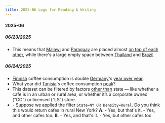```yaml
---
title: 2025-06 Logs for Reading & Writing
---
```


#### 2025-06

##### 06/23/2025

- This means that [Malawi](http://localhost:5500/En/geo/Malawi.html#entry1.1-1) and [Paraguay](http://localhost:5500/En/geo/Paraguay.html#entry1.1-1) are placed almost [on top of each other](http://localhost:5500/En/dict/top.html#on_top_of_each_other.1-1), while there's a large empty space between [Thailand](http://localhost:5500/En/geo/Thailand.html#entry1.1-1) and [Brazil](http://localhost:5500/En/geo/Brazil.html#entry1.1-1).

##### 06/24/2025

- [Finnish](http://localhost:5500/En/dict/Finnish.html#entry1.1-1) coffee consumption is double [Germany](http://localhost:5500/En/geo/Germany.html#entry1.1-1)'s [year over year](http://localhost:5500/En/dict/year-over-year.html#entry1.1-1).
- What year did [Tunisia](http://localhost:5500/En/geo/Tunisia.html#entry1.1-1)'s coffee consumption [peak](http://localhost:5500/En/dict/peak.html#entry2.1-1)?
- This dataset can be filtered by factors [other than](http://localhost:5500/En/dict/other_than.html#entry1.1-1) state — like whether a cafe is in an urban or rural area, or whether it’s a corporate owned (“CO”) or licensed (“LS”) store.
- \- Suppose we applied the filter `State=NY OR Density=Rural`. Do you think this would return cafes in rural New York?
  **A**. \- Yes, but that's it. \- Yes, and other cafes too.
  **B**. \- Yes, and that's it. \- Yes, but other cafes too.
